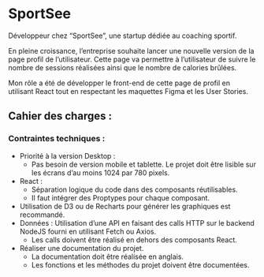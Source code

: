 # SportSee

Développeur chez “SportSee”, une startup dédiée au coaching sportif.

En pleine croissance, l’entreprise souhaite lancer une nouvelle version de la page profil de l’utilisateur. Cette page va permettre à l’utilisateur de suivre le nombre de sessions réalisées ainsi que le nombre de calories brûlées.

Mon rôle a été de développer le front-end de cette page de profil en utilisant React tout en respectant les maquettes Figma et les User Stories.

## Cahier des charges :

### Contraintes techniques :

- Priorité à la version Desktop :
    - Pas besoin de version mobile et tablette.
     Le projet doit être lisible sur les écrans d’au moins 1024 par 780 pixels.
- React :
    - Séparation logique du code dans des composants réutilisables.
    - Il faut intégrer des Proptypes pour chaque composant.
- Utilisation de D3 ou de Recharts pour générer les graphiques est recommandé.
- Données : Utilisation d’une API en faisant des calls HTTP sur le backend NodeJS fourni en utilisant Fetch ou Axios.
    - Les calls doivent être réalisé en dehors des composants React.
- Réaliser une documentation du projet.
    - La documentation doit être réalisée en anglais.
    - Les fonctions et les méthodes du projet doivent être documentées.
